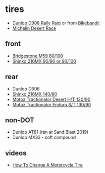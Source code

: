 # tires

- [Dunlop D908 Rally Raid][4] or from [Bikebandit][7]
- [Michelin Desert Race][8]

## front

- [Bridgestone M59 80/100][0]
- [Shinko 216MX 90/90 or 90/100][1]

## rear

- Dunlop D606
- [Shinko 216MX 140/80][2]
- [Motoz Tractionator Desert H/T 130/90][5]
- [Motoz Tractionator Enduro S/T 130/90][6]

## non-DOT

- Dunlop AT81 (ran at Sand Blast 2019)
- Dunlop MX33 - soft compound

## videos

- [How To Change A Motorcycle Tire][3]

[0]: https://slavensracing.com/shop/m59-front-tire-bridgestone/
[1]: https://slavensracing.com/shop/shinko-216-mx-front-tires/?attribute_tire-size=90%2F90-21
[2]: https://slavensracing.com/shop/216-mx-offroad-rear-tires-shinko/?attribute_tire-size=140%2F80-18+MX+Enduro
[3]: https://www.youtube.com/watch?v=m3gC2__Rxi0
[4]: http://tiresunlimited.com/ALL%20TIRES/Dunlop/dunlop_d908.htm
[5]: https://slavensracing.com/shop/tractionator-desert-ht-tires-motoz/
[6]: https://slavensracing.com/shop/tractionator-enduro-st-tires-by-motoz/
[7]: https://www.bikebandit.com/tires-tubes/motorcycle-tires/dunlop-d908-rally-raid-enduro-motorcycle-tire/p/3486
[8]: https://www.rockymountainatvmc.com/p/742/66584/Michelin-Desert-Race-Rear-Tire
